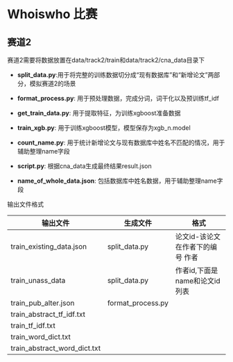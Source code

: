 # Whoiswho 比赛

## 赛道2
赛道2需要将数据放置在data/track2/train和data/track2/cna_data目录下


* **split_data.py**:用于将完整的训练数据切分成“现有数据库”和“新增论文”两部分，模拟赛道2的场景

* **format_process.py**: 用于预处理数据，完成分词，词干化以及预训练tf_idf

* **get_train_data.py**: 用于提取特征，为训练xgboost准备数据

* **train_xgb.py**: 用于训练xgboost模型，模型保存为xgb_n.model

* **count_name.py**: 用于统计新增论文与现有数据库中姓名不匹配的情况，用于辅助整理name字段

* **script.py**: 根据cna_data生成最终结果result.json

* **name_of_whole_data.json**: 包括数据库中姓名数据，用于辅助整理name字段


输出文件格式

| 输出文件 | 生成文件 | 格式 |
| - | - | - |
| train_existing_data.json | split_data.py | 论文id-该论文在作者下的编号 作者 |
| train_unass_data | split_data.py | 作者id,下面是name和论文id列表|
| train_pub_alter.json | format_process.py | |
| train_abstract_tf_idf.txt | |
| train_tf_idf.txt | |
| train_word_dict.txt | |
| train_abstract_word_dict.txt | |